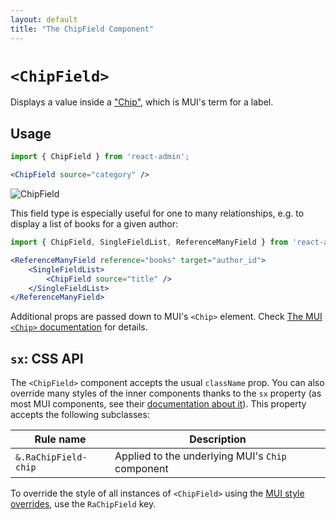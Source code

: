 ```yaml
---
layout: default
title: "The ChipField Component"
---
```


# `<ChipField>`

Displays a value inside a ["Chip"](https://mui.com/components/chips), which is MUI's term for a label.

## Usage

```jsx
import { ChipField } from 'react-admin';

<ChipField source="category" />
```

![ChipField](./img/chip-field.png)

This field type is especially useful for one to many relationships, e.g. to display a list of books for a given author:

```jsx
import { ChipField, SingleFieldList, ReferenceManyField } from 'react-admin';

<ReferenceManyField reference="books" target="author_id">
    <SingleFieldList>
        <ChipField source="title" />
    </SingleFieldList>
</ReferenceManyField>
```

Additional props are passed down to MUI's `<Chip>` element. Check [The MUI `<Chip>` documentation](https://mui.com/api/chip/) for details.

## `sx`: CSS API

The `<ChipField>` component accepts the usual `className` prop. You can also override many styles of the inner components thanks to the `sx` property (as most MUI components, see their [documentation about it](https://mui.com/customization/how-to-customize/#overriding-nested-component-styles)). This property accepts the following subclasses:

| Rule name            | Description                                              |
|----------------------|----------------------------------------------------------|
| `&.RaChipField-chip` | Applied to the underlying MUI's `Chip` component |

To override the style of all instances of `<ChipField>` using the [MUI style overrides](https://mui.com/customization/globals/#css), use the `RaChipField` key.
